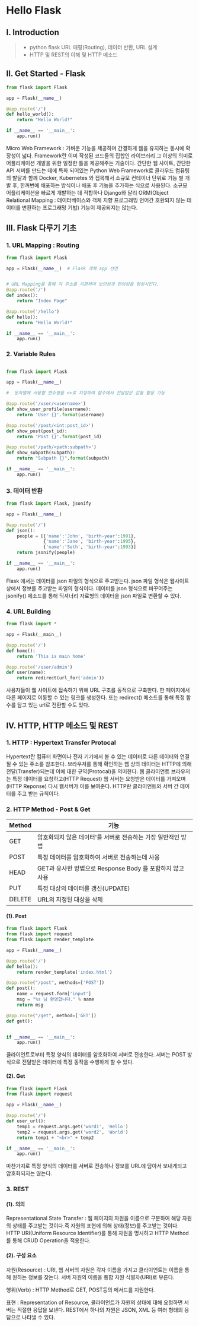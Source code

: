 # Hello Flask

## Ⅰ. Introduction

> - python flask URL 매핑(Routing), 데이터 반환, URL 설계
> - HTTP 및 REST의 이해 및 HTTP 메소드

## Ⅱ. Get Started - Flask

```python
from flask import Flask

app = Flask(__name__)

@app.route('/')
def hello_world():
    return "Hello World!"

if __name__ == '__main__':
    app.run()
```

Micro Web Framework : 가벼운 기능을 제공하며 간결하게 웹을 유지하는 동시에 확장성이 넓다. Framework란 이미 작성된 코드들의 집합인 라이브러리 그 이상의 의미로 어플리케이션 개발을 위한 일정한 틀을 제공해주는 기술이다. 간단한 웹 사이트, 간단한 API 서버를 만드는 데에 특화 되어있는 Python Web Framework로 클라우드 컴퓨팅의 발달과 함께 Docker, Kubernetes 와 접목해서 소규모 컨테이너 단위로 기능 별 개발 후, 한꺼번에 배포하는 방식이나 배포 후 기능을 추가하는 식으로 사용된다. 소규모 어플리케이션을 빠르게 개발하는 데 적합하나 Django와 달리 ORM(Object Relational Mapping : 데이터베이스와 객체 지향 프로그래밍 언어간 호환되지 않는 데이터를 변환하는 프로그래밍 기법) 기능이 제공되지는 않는다.

## Ⅲ. Flask 다루기 기초

### 1. URL Mapping : Routing

```python
from flask import Flask

app = Flask(__name__)  # Flask 객체 app 선언


# URL Mapping을 통해 각 주소를 치환하여 보안성과 편의성을 향상시킨다.
@app.route('/')
def index():
    return "Index Page"

@app.route('/hello')
def hello():
    return "Hello World!"

if __name__ == '__main__':
    app.run()
```

### 2. Variable Rules

```python

from flask import Flask

app = Flask(__name__)

#  문자열에 사용할 변수명을 <>로 지정하여 함수에서 전달받은 값을 활용 가능

@app.route('/user/<username>')
def show_user_profile(username):
    return 'User {}'.format(username)

@app.route('/post/<int:post_id>')
def show_post(post_id):
    return 'Post {}'.format(post_id)

@app.route('/path/<path:subpath>')
def show_subpath(subpath):
    return "Subpath {}".format(subpath)

if __name__ == '__main__':
    app.run()
```

### 3. 데이터 반환

```python
from flask import Flask, jsonify

app = Flask(__name__)

@app.route('/')
def json():
    people = [{'name':'John', 'birth-year':1991},
              {'name':'Jane', 'birth-year':1995},
              {'name':'Seth', 'birth-year':1993}]
    return jsonify(people)

if __name__ == '__main__':
    app.run()

```

Flask 에서는 데이터를 json 파일의 형식으로 주고받는다. json 파일 형식은 웹사이트 상에서 정보를 주고받는 파일의 형식이다. 데이터를 json 형식으로 바꾸어주는 jsonify() 메소드를 통해 딕셔너리 자료형의 데이터을 json 파일로 변환할 수 있다.

### 4. URL Building

```python
from flask import *

app = Flask(__main__)

@app.route('/')
def home():
    return 'This is main home'

@app.route('/user/admin')
def user(name):
    return redirect(url_for('admin'))
```

사용자들이 웹 사이트에 접속하기 위해 URL 구조를 동적으로 구축한다. 한 페이지에서 다른 페이지로 이동할 수 있는 링크를 생성한다. 또는 redirect() 메소드를 통해 특정 함수를 담고 있는 url로 전환할 수도 있다.

## Ⅳ. HTTP, HTTP 메소드 및 REST

### 1. HTTP : Hypertext Transfer Protocal

Hypertext란 컴퓨터 화면이나 전자 기기에서 볼 수 있는 데이터로 다른 데이터와 연결될 수 있는 주소를 참조한다. 브라우저를 통해 확인하는 웹 상의 데이터는 HTTP에 의해 전달(Transfer)되는데 이에 대한 규약(Protocal)을 의미한다. 웹 클라이언트 브라우저는 특정 데이터를 요청하고(HTTP Request) 웹 서버는 요청받은 데이터를 가져오며(HTTP Reponse) 다시 웹서버가 이를 보여준다. HTTP란 클라이언트와 서버 간 데이터를 주고 받는 규칙이다.

### 2. HTTP Method - Post & Get

| Method | 기능                                                         |
| ------ | ------------------------------------------------------------ |
| GET    | 암호화되지 않은 데이터'를 서버로 전송하는 가장 일반적인 방법 |
| POST   | 특정 데이터를 암호화하여 서버로 전송하는데 사용              |
| HEAD   | GET과 유사한 방법으로 Response Body 를 포함하지 않고 사용    |
| PUT    | 특정 대상의 데이터를 갱신(UPDATE)                            |
| DELETE | URL의 지정된 대상을 삭제                                     |

#### (1). Post

```python
from flask import Flask
from flask import request
from flask import render_template

app = Flask(__name__)

@app.route('/')
def hello():
    return render_template('index.html')

@app.route("/post", methods=['POST'])
def post():
    name = request.form['input']
    msg = "%s 님 환영합니다." % name
    return msg

@app.route("/get", method=['GET'])
def get():


if __name__ == '__main__':
    app.run()
```

클라이언트로부터 특정 양식의 데이터를 암호화하여 서버로 전송한다. 서버는 POST 방식으로 전달받은 데이터에 특정 동작을 수행하게 할 수 있다.

#### (2). Get

```python
from flask import Flask
from flask import request

app = Flask(__name__)

@app.route('/')
def user_url():
    temp1 = request.args.get('word1', 'Hello')
    temp2 = request.args.get('word2', 'World')
    return temp1 + "<br>" + temp2

if __name__ == '__main__':
    app.run()
```

마찬가지로 특정 양식의 데이터를 서버로 전송하나 정보를 URL에 담아서 보내게되고 암호화되지는 않는다.

### 3. REST

#### (1). 의의

Representational State Transfer : 웹 페이지의 자원을 이름으로 구분하여 해당 자원의 상태를 주고받는 것이다.즉 자원의 표현에 의해 상태(정보)를 주고받는 것이다. HTTP URI(Uniform Resource Identifier)를 통해 자원을 명시하고 HTTP Method를 통해 CRUD Operation을 적용한다.

#### (2). 구성 요소

자원(Resource) : URI, 웹 서버의 자원은 각자 이름을 가지고 클라이언트는 이름을 통해 원하는 정보를 찾는다. 서버 자원의 이름을 통합 자원 식별자(URI)로 부른다.

행위(Verb) : HTTP Method로 GET, POST등의 메서드를 지원한다.

표현 : Representation of Resource, 클라이언트가 자원의 상태에 대해 요청하면 서버는 적절한 응답을 보낸다. REST에서 하나의 자원은 JSON, XML 등 여러 형태의 응답으로 나타낼 수 있다.
